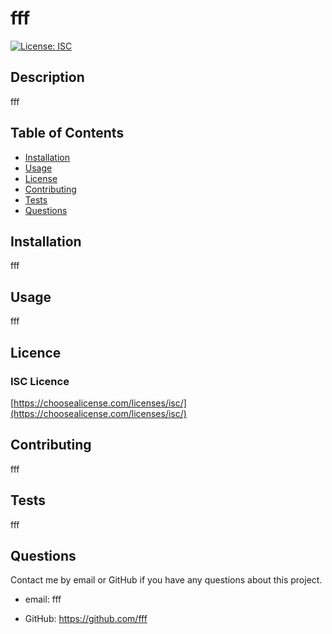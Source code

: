 
# fff
[![License: ISC](https://img.shields.io/badge/License-ISC-blue.svg)](https://opensource.org/licenses/ISC)
## Description 
 fff
## Table of Contents 

  * [Installation](#installation)
  * [Usage](#usage)
  * [License](#license)
  * [Contributing](#contributing)
  * [Tests](#tests)
  * [Questions](#questions)
## Installation 
 fff
## Usage 
 fff
## Licence 
 ### ISC Licence 

[https://choosealicense.com/licenses/isc/](https://choosealicense.com/licenses/isc/)

## Contributing 
 fff
## Tests 
 fff
## Questions 

  Contact me by email or GitHub if you have any questions about this project.

  * email: fff

  * GitHub: https://github.com/fff
  